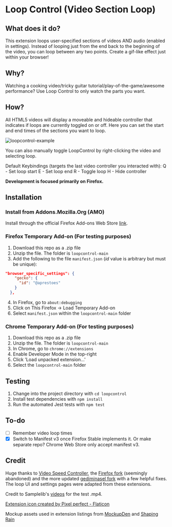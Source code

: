 # Loop Control (Video Section Loop)

## What does it do?

This extension loops user-specified sections of videos AND audio (enabled in settings). Instead of looping just from the end back to the beginning of the video, you can loop between any two points. Create a gif-like effect just within your browser!

## Why?

Watching a cooking video/tricky guitar tutorial/play-of-the-game/awesome performance? Use Loop Control to only watch the parts you want.

## How?

All HTML5 videos will display a moveable and hideable controller that indicates if loops are currently toggled on or off. Here you can set the start and end times of the sections you want to loop.

![loopcontrol-example](https://user-images.githubusercontent.com/47873094/193581311-85428290-7c9f-4977-9e14-cbf74c44b748.gif)

You can also manually toggle LoopControl by right-clicking the video and selecting loop.

Default Keybindings (targets the last video controller you interacted with):
Q - Set loop start
E - Set loop end
R - Toggle loop
H - Hide controller

**Development is focused primarily on Firefox.**

## Installation

### Install from Addons.Mozilla.Org (AMO)

Install through the official Firefox Add-ons Web Store [link](https://addons.mozilla.org/en-CA/firefox/addon/loopcontrol/).

### Firefox Temporary Add-on (For testing purposes)

1. Download this repo as a .zip file
2. Unzip the file. The folder is `loopcontrol-main`
3. Add the following to the file `manifest.json` (_id_ value is arbitrary but must be unique):

```JSON
"browser_specific_settings": {
    "gecko": {
      "id": "@aprestoes"
    }
  },
```

4. In Firefox, go to `about:debugging`
5. Click on This Firefox -> Load Temporary Add-on
6. Select `manifest.json` within the `loopcontrol-main` folder

### Chrome Temporary Add-on (For testing purposes)

1. Download this repo as a .zip file
2. Unzip the file. The folder is `loopcontrol-main`
3. In Chrome, go to `chrome://extensions`
4. Enable Developer Mode in the top-right
5. Click 'Load unpacked extension...'
6. Select the `loopcontrol-main` folder

## Testing

1. Change into the project directory with `cd loopcontrol`
2. Install test dependencies with `npm install`
3. Run the automated Jest tests with `npm test`

## To-do

-   [ ] Remember video loop times
-   [x] Switch to Manifest v3 once Firefox Stable implements it. Or make separate repo? Chrome Web Store only accept manifest v3.

## Credit

Huge thanks to [Video Speed Controller](https://github.com/igrigorik/videospeed), the [Firefox fork](https://github.com/codebicycle/videospeed) (seemingly abandoned) and the more updated [gediminasel fork](https://github.com/gediminasel/videospeed-firefox) with a few helpful fixes. The loop UI and settings pages were adapted from these extensions.

Credit to Samplelib's [videos](https://samplelib.com/sample-mp4.html) for the test .mp4.

<a href="https://www.flaticon.com/free-icons/update" title="update icons">Extension icon created by Pixel perfect - Flaticon</a>

Mockup assets used in extension listings from [MockupDen](https://mockupden.com) and [Shaping Rain](https://shapingrain.com)
